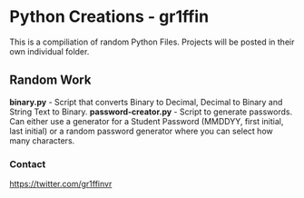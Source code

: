 # Python Creations - gr1ffin
This is a compiliation of random Python Files. Projects will be posted in their own individual folder. 

## Random Work
**binary.py** - Script that converts Binary to Decimal, Decimal to Binary and String Text to Binary. 
**password-creator.py** - Script to generate passwords. Can either use a generator for a Student Password (MMDDYY, first initial, last initial) or a random password generator where you can select how many characters. 

### Contact 
https://twitter.com/gr1ffinvr
